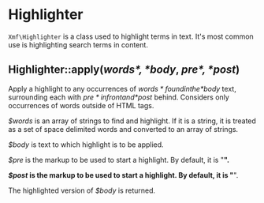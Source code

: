 # Highlighter

`Xmf\Highlighter` is a class used to highlight terms in text. It's most common use is highlighting search
terms in content.

## Highlighter::apply(*$words*, *$body*, *$pre*, *$post*)

Apply a highlight to any occurrences of *$words* found in the *$body* text, surrounding each with *$pre* in
front and *$post* behind. Considers only occurrences of words outside of HTML tags.

*$words* is an array of strings to find and highlight. If it is a string, it is treated as a set of space
delimited words and converted to an array of strings.

*$body* is text to which highlight is to be applied.

*$pre* is the markup to be used to start a highlight. By default, it is "<strong>".

*$post* is the markup to be used to start a highlight. By default, it is "</strong>".

The highlighted version of *$body* is returned.

